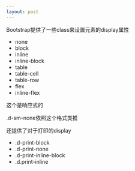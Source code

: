 ```yaml
---
layout: post
---
```


Bootstrap提供了一些class来设置元素的display属性  
- none
- block
- inline
- inline-block
- table
- table-cell
- table-row
- flex
- inline-flex

这个是响应式的

.d-sm-none依照这个格式类推


还提供了对于打印的display
- .d-print-block
- .d-print-none
- .d-print-inline-block
- .d.print-inline